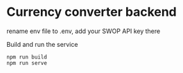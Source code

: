 # Currency converter backend

rename env file to .env, add your SWOP API key there

Build and run the service

```
npm run build
npm run serve
```
